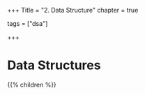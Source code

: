 +++
Title = "2. Data Structure"
chapter = true

tags = ["dsa"]

+++

# Data Structures

{{% children %}}